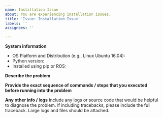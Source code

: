 ```yaml
---
name: Installation Issue
about: You are experiencing installation issues.
title: 'Issue: Installation Issue'
labels: ''
assignees: ''

---
```


**System information**
- OS Platform and Distribution (e.g., Linux Ubuntu 16.04):
- Python version:
- Installed using pip or ROS:

**Describe the problem**

**Provide the exact sequence of commands / steps that you executed before running into the problem**

**Any other info / logs**
Include any logs or source code that would be helpful to diagnose the problem. If including tracebacks, please include the full traceback. Large logs and files should be attached.
